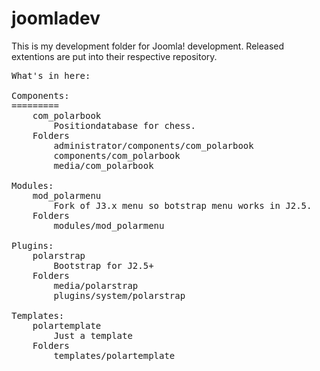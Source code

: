 joomladev
=========

This is my development folder for Joomla! development. Released extentions are put into their respective repository.
<pre>What's in here:

Components:
=========
	com_polarbook
		Positiondatabase for chess.
	Folders
		administrator/components/com_polarbook
		components/com_polarbook
		media/com_polarbook
		
Modules:
	mod_polarmenu
		Fork of J3.x menu so botstrap menu works in J2.5.
	Folders
		modules/mod_polarmenu
		
Plugins:
	polarstrap
		Bootstrap for J2.5+
	Folders
		media/polarstrap
		plugins/system/polarstrap
		
Templates:
	polartemplate
		Just a template
	Folders
		templates/polartemplate
</pre>